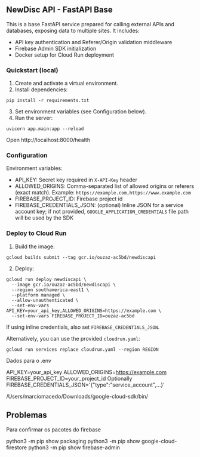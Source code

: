 ## NewDisc API - FastAPI Base

This is a base FastAPI service prepared for calling external APIs and databases, exposing data to multiple sites. It includes:

- API key authentication and Referer/Origin validation middleware
- Firebase Admin SDK initialization
- Docker setup for Cloud Run deployment

### Quickstart (local)

1. Create and activate a virtual environment.
2. Install dependencies:

```
pip install -r requirements.txt
```

3. Set environment variables (see Configuration below).
4. Run the server:

```
uvicorn app.main:app --reload
```

Open http://localhost:8000/health

### Configuration

Environment variables:

- API_KEY: Secret key required in `X-API-Key` header
- ALLOWED_ORIGINS: Comma-separated list of allowed origins or referers (exact match). Example: `https://example.com,https://www.example.com`
- FIREBASE_PROJECT_ID: Firebase project id
- FIREBASE_CREDENTIALS_JSON: (optional) Inline JSON for a service account key; if not provided, `GOOGLE_APPLICATION_CREDENTIALS` file path will be used by the SDK

### Deploy to Cloud Run

1. Build the image:

```
gcloud builds submit --tag gcr.io/ouzaz-ac5bd/newdiscapi
```

2. Deploy:

```
gcloud run deploy newdiscapi \
  --image gcr.io/ouzaz-ac5bd/newdiscapi \
  --region southamerica-east1 \
  --platform managed \
  --allow-unauthenticated \
  --set-env-vars API_KEY=your_api_key,ALLOWED_ORIGINS=https://example.com \
  --set-env-vars FIREBASE_PROJECT_ID=ouzaz-ac5bd
```

If using inline credentials, also set `FIREBASE_CREDENTIALS_JSON`.

Alternatively, you can use the provided `cloudrun.yaml`:

```
gcloud run services replace cloudrun.yaml --region REGION
```


Dados para o .env

API_KEY=your_api_key
ALLOWED_ORIGINS=https://example.com
FIREBASE_PROJECT_ID=your_project_id
Optionally FIREBASE_CREDENTIALS_JSON='{"type":"service_account",...}'

/Users/marciomacedo/Downloads/google-cloud-sdk/bin/

## Problemas

Para confirmar os pacotes do firebase

python3 -m pip show packaging
python3 -m pip show google-cloud-firestore
python3 -m pip show firebase-admin
